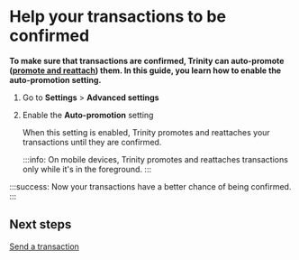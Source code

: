 # Help your transactions to be confirmed

**To make sure that transactions are confirmed, Trinity can auto-promote ([promote and reattach](root://getting-started/0.1/transactions/reattach-rebroadcast-promote.md)) them. In this guide, you learn how to enable the auto-promotion setting.**

1. Go to **Settings** > **Advanced settings**

2. Enable the **Auto-promotion** setting

    When this setting is enabled, Trinity promotes and reattaches your transactions until they are confirmed.

    :::info:
    On mobile devices, Trinity promotes and reattaches transactions only while it's in the foreground.
    :::

:::success:
Now your transactions have a better chance of being confirmed.
::: 

## Next steps

[Send a transaction](../how-to-guides/send-a-transaction.md)